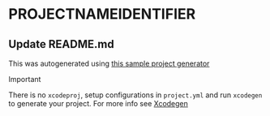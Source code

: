 # __PROJECTNAMEIDENTIFIER__

## Update README.md
This was autogenerated using [this sample project generator](https://github.com/EdYuTo/iOSProjectSetup)

> [!IMPORTANT] 
> There is no `xcodeproj`, setup configurations in `project.yml` and run `xcodegen` to generate your project.
For more info see [Xcodegen](https://github.com/yonaskolb/XcodeGen)
